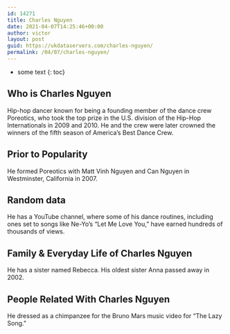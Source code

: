 ```yaml
---
id: 14271
title: Charles Nguyen
date: 2021-04-07T14:25:46+00:00
author: victor
layout: post
guid: https://ukdataservers.com/charles-nguyen/
permalink: /04/07/charles-nguyen/
---
```


* some text
{: toc}


## Who is Charles Nguyen



Hip-hop dancer known for being a founding member of the dance crew Poreotics, who took the top prize in the U.S. division of the Hip-Hop Internationals in 2009 and 2010. He and the crew were later crowned the winners of the fifth season of America&#8217;s Best Dance Crew.

                
                
                
## Prior to Popularity



He formed Poreotics with Matt Vinh Nguyen and Can Nguyen in Westminster, California in 2007.

                
                
                
## Random data



He has a YouTube channel, where some of his dance routines, including ones set to songs like Ne-Yo&#8217;s &#8220;Let Me Love You,&#8221; have earned hundreds of thousands of views.

                
                
                
## Family & Everyday Life of Charles Nguyen



He has a sister named Rebecca. His oldest sister Anna passed away in 2002.

                
                
                
## People Related With Charles Nguyen



He dressed as a chimpanzee for the Bruno Mars music video for &#8220;The Lazy Song.&#8221;

                
              
            
          
          
          